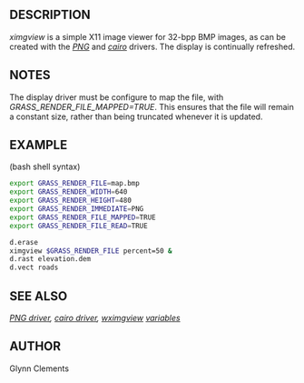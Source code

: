 ## DESCRIPTION

*ximgview* is a simple X11 image viewer for 32-bpp BMP images, as can be
created with the *[PNG](pngdriver.md)* and *[cairo](cairodriver.md)*
drivers. The display is continually refreshed.

## NOTES

The display driver must be configure to map the file, with
*GRASS_RENDER_FILE_MAPPED=TRUE*. This ensures that the file will remain
a constant size, rather than being truncated whenever it is updated.

## EXAMPLE

(bash shell syntax)

```bash
export GRASS_RENDER_FILE=map.bmp
export GRASS_RENDER_WIDTH=640
export GRASS_RENDER_HEIGHT=480
export GRASS_RENDER_IMMEDIATE=PNG
export GRASS_RENDER_FILE_MAPPED=TRUE
export GRASS_RENDER_FILE_READ=TRUE

d.erase
ximgview $GRASS_RENDER_FILE percent=50 &
d.rast elevation.dem
d.vect roads
```

## SEE ALSO

*[PNG driver](pngdriver.md), [cairo driver](cairodriver.md),
[wximgview](wximgview.md)*
*[variables](variables.md)*

## AUTHOR

Glynn Clements
